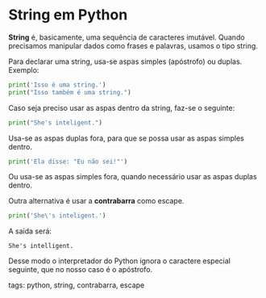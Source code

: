 # String em Python

**String** é, basicamente, uma sequência de caracteres imutável. Quando precisamos manipular dados como frases e palavras, usamos o tipo string.

Para declarar uma string, usa-se aspas simples (apóstrofo) ou duplas. Exemplo:

```py
print('Isso é uma string.')
print("Isso também é uma string.")
```

Caso seja preciso usar as aspas dentro da string, faz-se o seguinte:

```py
print("She's inteligent.")
```

Usa-se as aspas duplas fora, para que se possa usar as aspas simples dentro.

```py
print('Ela disse: "Eu não sei!"')
```

Ou usa-se as aspas simples fora, quando necessário usar as aspas duplas dentro.

Outra alternativa é usar a **contrabarra** como escape.

```py
print('She\'s inteligent.')
```

A saída será:

```
She's intelligent.
```

Desse modo o interpretador do Python ignora o caractere especial seguinte, que no nosso caso é o apóstrofo.

tags: python, string, contrabarra, escape
